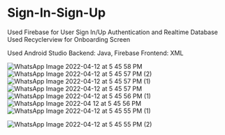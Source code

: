 # Sign-In-Sign-Up

Used Firebase for User Sign In/Up Authentication and Realtime Database
Used Recyclerview for Onboarding Screen

Used Android Studio
Backend: Java, Firebase
Frontend: XML

![WhatsApp Image 2022-04-12 at 5 45 58 PM](https://user-images.githubusercontent.com/72368658/162960865-6f431fe4-05d1-41c5-b565-9dd3db24c14a.jpeg)  ![WhatsApp Image 2022-04-12 at 5 45 57 PM (2)](https://user-images.githubusercontent.com/72368658/162960886-ae28b52c-fad5-4a5a-b5b9-881f31abe1e4.jpeg)  ![WhatsApp Image 2022-04-12 at 5 45 57 PM (1)](https://user-images.githubusercontent.com/72368658/162960930-d3b89974-c7d9-46ce-8923-12ceda5eb41d.jpeg)  ![WhatsApp Image 2022-04-12 at 5 45 57 PM](https://user-images.githubusercontent.com/72368658/162960981-e22cc894-9ee6-45aa-9f5e-5a335ba52ea1.jpeg)   ![WhatsApp Image 2022-04-12 at 5 45 56 PM (1)](https://user-images.githubusercontent.com/72368658/162961014-fd128896-56d0-4bda-afa1-3e540723a4be.jpeg)   ![WhatsApp Image 2022-04 12 at 5 45 56 PM](https://user-images.githubusercontent.com/72368658/162961043-50ba2dcc-3378-4963-8962-e3af3b80fbcc.jpeg)
![WhatsApp Image 2022-04-12 at 5 45 55 PM (1)](https://user-images.githubusercontent.com/72368658/162961111-7a93cc43-1bc6-4cf3-8164-5d7491ffb0a2.jpeg)
 

![WhatsApp Image 2022-04-12 at 5 45 55 PM (2)](https://user-images.githubusercontent.com/72368658/162961501-c6855222-c3e6-4bf4-b5e2-2b9b5acdba9b.jpeg)
